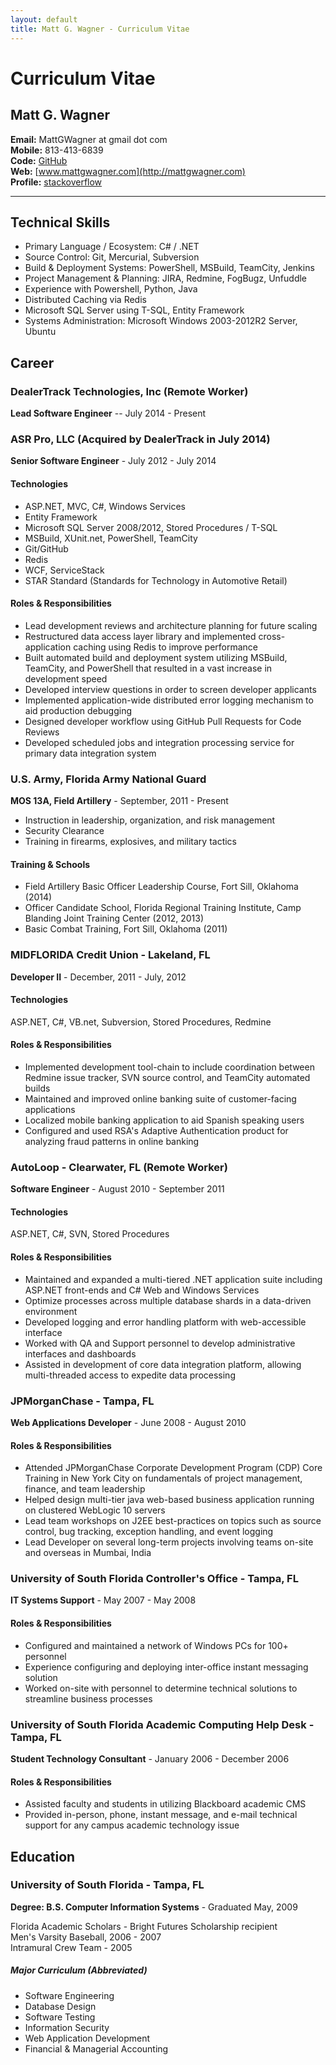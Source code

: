 ```yaml
---
layout: default
title: Matt G. Wagner - Curriculum Vitae
---
```


# Curriculum Vitae

## Matt G. Wagner

**Email:** MattGWagner at gmail dot com  
**Mobile:** 813-413-6839  
**Code:** [GitHub](http://github.com/mattgwagner)  
**Web:** [www.mattgwagner.com](http://mattgwagner.com)  
**Profile:** [stackoverflow](http://careers.stackoverflow.com/mattgwagner)  

----------

## Technical Skills

* Primary Language / Ecosystem: C# / .NET
* Source Control: Git, Mercurial, Subversion  
* Build & Deployment Systems: PowerShell, MSBuild, TeamCity, Jenkins  
* Project Management & Planning: JIRA, Redmine, FogBugz, Unfuddle  
* Experience with Powershell, Python, Java  
* Distributed Caching via Redis  
* Microsoft SQL Server using T-SQL, Entity Framework  
* Systems Administration: Microsoft Windows 2003-2012R2 Server, Ubuntu

## Career

### DealerTrack Technologies, Inc (Remote Worker)
**Lead Software Engineer** -- July 2014 - Present

### ASR Pro, LLC (Acquired by DealerTrack in July 2014)
**Senior Software Engineer** - July 2012 - July 2014

#### Technologies

* ASP.NET, MVC, C#, Windows Services
* Entity Framework  
* Microsoft SQL Server 2008/2012, Stored Procedures / T-SQL
* MSBuild, XUnit.net, PowerShell, TeamCity
* Git/GitHub
* Redis
* WCF, ServiceStack
* STAR Standard (Standards for Technology in Automotive Retail)

#### Roles & Responsibilities

* Lead development reviews and architecture planning for future scaling
* Restructured data access layer library and implemented cross-application caching using Redis to improve performance
* Built automated build and deployment system utilizing MSBuild, TeamCity, and PowerShell that resulted in a vast increase in development speed
* Developed interview questions in order to screen developer applicants
* Implemented application-wide distributed error logging mechanism to aid production debugging
* Designed developer workflow using GitHub Pull Requests for Code Reviews
* Developed scheduled jobs and integration processing service for primary data integration system

### U.S. Army, Florida Army National Guard 
**MOS 13A, Field Artillery** - September, 2011 - Present  

* Instruction in leadership, organization, and risk management  
* Security Clearance
* Training in firearms, explosives, and military tactics  

#### Training & Schools 
* Field Artillery Basic Officer Leadership Course, Fort Sill, Oklahoma (2014)  
* Officer Candidate School, Florida Regional Training Institute, Camp Blanding Joint Training Center  (2012, 2013)  
* Basic Combat Training, Fort Sill, Oklahoma  (2011)

### MIDFLORIDA Credit Union - Lakeland, FL  
**Developer II** - December, 2011 - July, 2012  

#### Technologies

ASP.NET, C#, VB.net, Subversion, Stored Procedures, Redmine

#### Roles & Responsibilities

* Implemented development tool-chain to include coordination between Redmine issue tracker, SVN source control, and TeamCity automated builds  
* Maintained and improved online banking suite of customer-facing applications
* Localized mobile banking application to aid Spanish speaking users
* Configured and used RSA's Adaptive Authentication product for analyzing fraud patterns in online banking

### AutoLoop - Clearwater, FL (Remote Worker)

**Software Engineer** - August 2010 - September 2011

#### Technologies

ASP.NET, C#, SVN, Stored Procedures

#### Roles & Responsibilities

* Maintained and expanded a multi-tiered .NET application suite including ASP.NET front-ends and C# Web and Windows Services
* Optimize processes across multiple database shards in a data-driven environment
* Developed logging and error handling platform with web-accessible interface
* Worked with QA and Support personnel to develop administrative interfaces and dashboards
* Assisted in development of core data integration platform, allowing multi-threaded access to expedite data processing

### JPMorganChase - Tampa, FL
**Web Applications Developer** - June 2008 - August 2010  

#### Roles & Responsibilities

* Attended JPMorganChase Corporate Development Program (CDP) Core Training in New York City on fundamentals of project management, finance, and team leadership  
* Helped design multi-tier java web-based business application running on clustered WebLogic 10 servers  
* Lead team workshops on J2EE best-practices on topics such as source control, bug tracking, exception handling, and event logging  
* Lead Developer on several long-term projects involving teams on-site and overseas in Mumbai, India  

### University of South Florida Controller's Office - Tampa, FL
**IT Systems Support** - May 2007 - May 2008   

#### Roles & Responsibilities

* Configured and maintained a network of Windows PCs for 100+ personnel
* Experience configuring and deploying inter-office instant messaging solution
* Worked on-site with personnel to determine technical solutions to streamline business processes

### University of South Florida Academic Computing Help Desk - Tampa, FL
**Student Technology Consultant** - January 2006 - December 2006  

#### Roles & Responsibilities

* Assisted faculty and students in utilizing Blackboard academic CMS
* Provided in-person, phone, instant message, and e-mail technical support for any campus academic technology issue

## Education

### University of South Florida - Tampa, FL
**Degree: B.S. Computer Information Systems** - Graduated May, 2009 

Florida Academic Scholars - Bright Futures Scholarship recipient  
Men's Varsity Baseball, 2006 - 2007  
Intramural Crew Team - 2005  

##### Major Curriculum (Abbreviated)
* Software Engineering
* Database Design
* Software Testing
* Information Security
* Web Application Development
* Financial & Managerial Accounting